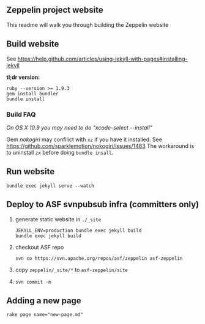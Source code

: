 ## Zeppelin project website

This readme will walk you through building the Zeppelin website


## Build website
See https://help.github.com/articles/using-jekyll-with-pages#installing-jekyll

**tl;dr version:**

    ruby --version >= 1.9.3
    gem install bundler
    bundle install

### Build FAQ

*On OS X 10.9 you may need to do "xcode-select --install"*

Gem *nokogiri* may confilict with `xz` if you have it installed. See https://github.com/sparklemotion/nokogiri/issues/1483
The workaround is to uninstall `zx` before doing `bundle insall`.



## Run website

    bundle exec jekyll serve --watch


## Deploy to ASF svnpubsub infra (committers only)
 1. generate static website in `./_site`
    ```
    JEKYLL_ENV=production bundle exec jekyll build
    bundle exec jekyll build
    ```

 2. checkout ASF repo
    ```
    svn co https://svn.apache.org/repos/asf/zeppelin asf-zeppelin
    ```
 3. copy `zeppelin/_site/*` to `asf-zeppelin/site`
 4. ```svn commit -m```

## Adding a new page

    rake page name="new-page.md"
